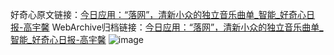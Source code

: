 好奇心原文链接：[今日应用：“落网”，清新小众的独立音乐曲单_智能_好奇心日报-高宇馨](https://www.qdaily.com/articles/3475.html)
WebArchive归档链接：[今日应用：“落网”，清新小众的独立音乐曲单_智能_好奇心日报-高宇馨](http://web.archive.org/web/20190623152300/https://www.qdaily.com/articles/3475.html)
![image](http://ww3.sinaimg.cn/large/007d5XDply1g3vb4bwqgtj30u04007wh)